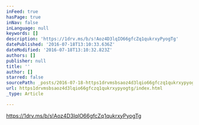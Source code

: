 ```yaml
---
inFeed: true
hasPage: true
inNav: false
inLanguage: null
keywords: []
description: 'https://1drv.ms/b/s!Aoz4D3lqIO66gfcZq1qukrxyPyogTg'
datePublished: '2016-07-18T13:10:33.636Z'
dateModified: '2016-07-18T13:10:32.823Z'
authors: []
publisher: null
title: ''
author: []
starred: false
sourcePath: _posts/2016-07-18-https1drvmsbsaoz4d3lqio66gfczq1qukrxypyogtg.md
url: https1drvmsbsaoz4d3lqio66gfczq1qukrxypyogtg/index.html
_type: Article

---
```

https://1drv.ms/b/s!Aoz4D3lqIO66gfcZq1qukrxyPyogTg